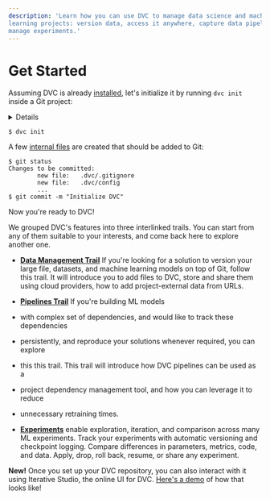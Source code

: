 ```yaml
---
description: 'Learn how you can use DVC to manage data science and machine
learning projects: version data, access it anywhere, capture data pipelines, and
manage experiments.'
---
```


# Get Started

Assuming DVC is already [installed](/doc/install), let's initialize it by
running `dvc init` inside a Git project:

<details>

### ⚙️ Expand to prepare the project.

In expandable sections that start with the ⚙️ emoji, we'll be providing more
information for those trying to run the commands. It's up to you to pick the
best way to read the material — read the text (skip sections like this, and it
should be enough to understand the idea of DVC), or try to run them and get the
first hand experience.

We'll be building an NLP project from scratch together. The end result is
published on [GitHub](https://github.com/iterative/example-get-started).

Let's start with `git init`:

```dvc
$ mkdir example-get-started
$ cd example-get-started
$ git init
```

</details>

```dvc
$ dvc init
```

A few [internal files](/doc/user-guide/project-structure/internal-files) are
created that should be added to Git:

```dvc
$ git status
Changes to be committed:
        new file:   .dvc/.gitignore
        new file:   .dvc/config
        ...
$ git commit -m "Initialize DVC"
```

Now you're ready to DVC!

We grouped DVC's features into three interlinked trails. You can start from any
of them suitable to your interests, and come back here to explore another one.

- [**Data Management Trail**](/doc/start/data/) If you're looking for a solution
  to version your large file, datasets, and machine learning models on top of
  Git, follow this trail. It will introduce you to add files to DVC, store and
  share them using cloud providers, how to add project-external data from URLs.

- [**Pipelines Trail**](/doc/start/pipelines/) If you're building ML models
- with complex set of dependencies, and would like to track these dependencies
- persistently, and reproduce your solutions whenever required, you can explore
- this this trail. This trail will introduce how DVC pipelines can be used as a
- project dependency management tool, and how you can leverage it to reduce
- unnecessary retraining times.

- [**Experiments**](/doc/start/experiments/) enable exploration, iteration, and
  comparison across many ML experiments. Track your experiments with automatic
  versioning and checkpoint logging. Compare differences in parameters, metrics,
  code, and data. Apply, drop, roll back, resume, or share any experiment.

**New!** Once you set up your DVC repository, you can also interact with it
using Iterative Studio, the online UI for DVC.
[Here's a demo](https://studio.iterative.ai/team/Iterative/views/example-get-started-zde16i6c4g)
of how that looks like!
